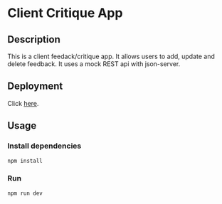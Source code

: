 # Client Critique App

## Description
This is a client feedack/critique app. It allows users to add, update and delete feedback. It uses a mock REST api with json-server. 

## Deployment
Click [here](https://profound-queijadas-17f2bf.netlify.app/).

## Usage
### Install dependencies
```
npm install
```

### Run
```
npm run dev
```

